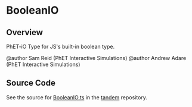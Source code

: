 # BooleanIO

## Overview

PhET-iO Type for JS's built-in boolean type.

@author Sam Reid (PhET Interactive Simulations)
@author Andrew Adare (PhET Interactive Simulations)



## Source Code

See the source for [BooleanIO.ts](https://github.com/phetsims/tandem/blob/main/js/types/BooleanIO.ts) in the [tandem](https://github.com/phetsims/tandem) repository.
